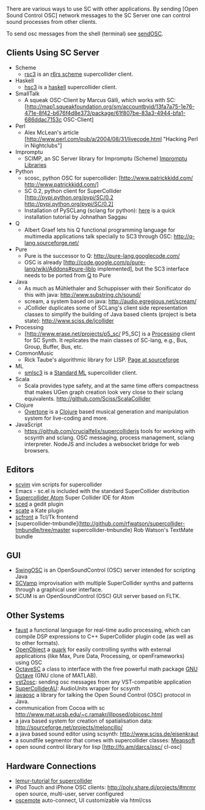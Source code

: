 There are various ways to use SC with other applications.
By sending [Open Sound Control OSC] network messages to the SC Server one can control
sound processes from other clients.

To send osc messages from the shell (terminal) see [sendOSC](http://archive.cnmat.berkeley.edu/OpenSoundControl/clients/sendOSC.html).

## Clients Using SC Server
* Scheme
  -  [rsc3](http://slavepianos.org/rd/?t=rsc3) is an [r6rs scheme](http://www.r6rs.org/) supercollider client.
* Haskell
  - [hsc3](http://www.slavepianos.org/rd/?t=hsc3) is a [haskell](http://www.haskell.org) supercollider client.
* SmallTalk
  - A squeak OSC-Client by Marcus Gälli, which works with SC: [http://map1.squeakfoundation.org/sm/accountbyid/13fa7a75-1e76-471e-8f42-b676f4d8e373/package/61f807be-83a3-4944-bfa1-686ddac7153c OSC-Client]
* Perl
  - Alex McLean's article [http://www.perl.com/pub/a/2004/08/31/livecode.html "Hacking Perl in Nightclubs"]
* Impromptu
  - SCIMP, an SC Server library for Impromptu (Scheme) [Impromptu Libraries](http://impromptu.moso.com.au/libs.html)
* Python
  - scosc, python OSC for supercollider: [http://www.patrickkidd.com/ http://www.patrickkidd.com/]
  - SC 0.2, python client for SuperCollider [http://pypi.python.org/pypi/SC/0.2 http://pypi.python.org/pypi/SC/0.2]
  - Installation of PySCLang (sclang for python): [here](http://jonathansaggau.com/sc/sclangEmacsPySCLang.rtf) is a quick installation tutorial by Johnathan Saggau
* Q
  - Albert Graef lets his Q functional programming language for multimedia applications talk specially to SC3 through OSC: http://q-lang.sourceforge.net/
* Pure
  - Pure is the successor to Q: http://pure-lang.googlecode.com/
  - OSC is already [http://code.google.com/p/pure-lang/wiki/Addons#pure-liblo implemented], but the SC3 interface needs to be ported from [Q](http://q-lang.sourceforge.net/addons.html) to Pure
* Java
  - As much as Mühlethaler and Schuppisser with their Sonificator do this with java: http://www.substring.ch/sound/
  - scream, a system based on java: http://audio.egregious.net/scream/
  - JCollider duplicates some of SCLang's client side representation classes to simplify the building of Java based clients (project is beta state): http://www.sciss.de/jcollider
* Processing
  - [http://www.erase.net/projects/p5_sc/ P5_SC] is a [Processing](http://processing.org/) client for SC Synth. It replicates the main classes of SC-lang, e.g., Bus, Group, Buffer, Bus, etc.
* CommonMusic
  - Rick Taube's algorithmic library for LISP. [Page at sourceforge](http://commonmusic.sourceforge.net/doc/cm.html)
* ML
  - [smlsc3](http://www.slavepianos.org/rd/?t=smlsc3) is a [Standard ML](http://standardml.org/) supercollider client.
* Scala
  - Scala provides type safety, and at the same time offers compactness that makes UGen graph creation look very close to their sclang equivalents. http://github.com/Sciss/ScalaCollider
* Clojure
  - [Overtone](http://github.com/overtone/overtone) is a [Clojure](http://clojure.org/) based musical generation and manipulation system for live-coding and more.
* JavaScript
  - https://github.com/crucialfelix/supercolliderjs tools for working with scsynth and sclang. OSC messaging, process management, sclang interpreter. NodeJS and includes a websocket bridge for web browsers.

## Editors
* [scvim](http://www.x37v.info/scvim/) vim scripts for supercollider
* Emacs - sc.el is included with the standard SuperCollider distribution
* [Supercollider Atom](https://atom.io/packages/supercollider) Super Collider IDE for Atom
* [sced](http://artfwo.googlepages.com/sced) a gedit plugin
* [scate](http://github.com/jleben/Scate) a Kate plugin
* [scfront](http://aug.ment.org/scfront) a Tcl/Tk frontend
* [supercollider-tmbundle](http://github.com/rfwatson/supercollider-tmbundle/tree/master supercollider-tmbundle) Rob Watson's TextMate bundle

## GUI
* [SwingOSC](http://sourceforge.net/projects/swingosc) is an OpenSoundControl (OSC) server intended for scripting Java
* [SCVamp](http://the3rd2nd.com/SCVamp/) improvisation with multiple SuperCollider synths and patterns through a graphical user interface.
* SCUM is an OpenSoundControl (OSC) GUI server based on FLTK.

## Other Systems
* [faust](http://faust.grame.fr/) a functional language for real-time audio processing, which can compile DSP expressions to C++ SuperCollider plugin code (as well as to other formats).
* [OpenObject](http://www.fredrikolofsson.com/f0blog/?q=node/401) a [quark](http://quarks.sourceforge.net/) for easily controlling synths with external applications (like Max, Pure Data, Processing, or openFrameworks) using OSC
* [OctaveSC](http://www.sonification.de/projects/sc3/index.shtml) a class to interface with the free powerful math package [GNU Octave](http://www.octave.org/) (GNU clone of MATLAB).
* [vst2osc](http://www.realizedsound.net/downloads): sending osc messages from any VST-compatible application
* [SuperColliderAU](http://supercolliderau.sourceforge.net/):  AudioUnits wrapper for scsynth
* [javaosc](http://www.illposed.com/software/javaosc.html) a library for talking the Open Sound Control (OSC) protocol in Java.
* communication  from Cocoa with sc http://www.mat.ucsb.edu/~c.ramakr/illposed/objcosc.html
* a java based system for creation of spatialisation data: http://sourceforge.net/projects/meloncillo/
* a java based sound editor using scsynth: http://www.sciss.de/eisenkraut
* a soundfile segmentor that comes with supercollider classes: [Meapsoft](http://labrosa.ee.columbia.edu/meapsoft/docs.php)
* open sound control library for lisp [http://fo.am/darcs/osc/ cl-osc]

## Hardware Connections
* [lemur-tutorial for supercollider](http://www.jazzmutant.com/workshop_softrelatedissueslist.php?id=supercollider)
* iPod Touch and iPhone OSC clients: http://poly.share.dj/projects/#mrmr open source, multi-user, server configured
* [oscemote](http://lux.vu/blog/oscemote/) auto-connect, UI customizable via html/css
